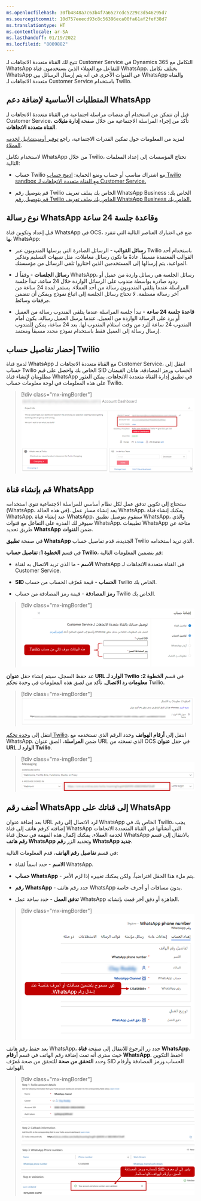 ```yaml
---
ms.openlocfilehash: 30fb4848a7c63b4f7a6527cdc5229c3d546295d7
ms.sourcegitcommit: 10d757eeecd93c8c56396eca00fa61af2fef38d7
ms.translationtype: HT
ms.contentlocale: ar-SA
ms.lasthandoff: 01/19/2022
ms.locfileid: "8009882"
---
```

تتيح لك القناة متعددة الاتجاهات لـ Customer Service في Dynamics 365 التكامل مع WhatsApp للتفاعل مع العملاء الذين يستخدمون قناة WhatsApp. يختلف تكامل WhatsApp عن القنوات الأخرى في أنه يتم إرسال الرسائل بين WhatsApp والقناة متعددة الاتجاهات لـ Customer Service باستخدام Twilio.

## <a name="prerequisites-for-adding-whatsapp-support"></a>المتطلبات الأساسية لإضافة دعم WhatsApp

قبل أن تتمكن من استخدام أي منصات مراسلة اجتماعية في القناة متعددة الاتجاهات لـ Customer Service، تأكد من إجراء المراسلة الاجتماعية من خلال صفحة **إدارة مثيلات القناة متعددة الاتجاهات**.

لمزيد من المعلومات حول تمكين القدرات الاجتماعية، راجع [توفير أومنيتشانيل لخدمه العملاء](/dynamics365/omnichannel/administrator/omnichannel-provision-license#provision-omnichannel-for-customer-service-application/?azure-portal=true).

لاستخدام تكامل WhatsApp من خلال Twilio، تحتاج المؤسسات إلى إعداد المعلمات التالية:

- حساب Twilio مع اشتراك مناسب أو حساب وضع الحماية: [ادمج حساب Twilio sandbox مع القناة متعددة الاتجاهات لـ Customer Service.](/dynamics365/omnichannel/administrator/configure-whatsapp-channel#integrate-a-twilio-sandbox-account-with-omnichannel-for-customer-service/?azure-portal=true)

- قم بتوصيل رقم Twilio الخاص بك بملف تعريف WhatsApp Business الخاص بك: [قم بتوصيل رقم Twilio الخاص بك بملف تعريف WhatsApp Business الخاص بك.](https://www.twilio.com/docs/whatsapp/tutorial/connect-number-business-profile/?azure-portal=true)

## <a name="whatsapp-message-type-and-24-hours-session-rule"></a>نوع رسالة WhatsApp وقاعدة جلسة 24 ساعة

قبل إعداد وتكوين قناة WhatsApp في OCS، ضع في اعتبارك العناصر التالية التي تنفرد بها WhatsApp:

- **رسائل القوالب** - الرسائل الصادرة التي يرسلها المندوبون عبر Twilio باستخدام أحد القوالب المعتمدة مسبقاً. عادةً ما تكون رسائل معاملات، مثل تنبيهات التسليم وتذكير المواعيد، يتم إرسالها إلى المستخدمين الذين اختاروا تلقي الرسائل من مؤسستك.

- **رسائل الجلسات** - وفقاً لـ WhatsApp، رسائل الجلسة هي رسائل واردة من عميل أو ردود صادرة بواسطة مندوب على الرسائل الواردة خلال 24 ساعة. تبدأ جلسة المراسلة عندما يتلقى المندوبون رسالة من أحد العملاء. يستمر لمدة 24 ساعة من آخر رسالة مستلمة. لا تحتاج رسائل الجلسة إلى اتباع نموذج ويمكن أن تتضمن مرفقات وسائط.

- **قاعدة جلسة 24 ساعة** - تبدأ جلسة المراسلة عندما يتلقى المندوب رسالة من العميل أو يرد على الرسالة الواردة من العميل. عندما يرسل العميل رسالة، يكون أمام المندوب 24 ساعة للرد من وقت استلام المندوب لها. بعد 24 ساعة، يمكن للمندوب إرسال رسالة إلى العميل فقط باستخدام نموذج محدد مسبقاً ومعتمد.

## <a name="fetch-twilio-account-details"></a>إحضار تفاصيل حساب Twilio

لدمج قناة WhatsApp مع القناة متعددة الاتجاهات لـ Customer Service، انتقل إلى حساب Twilio الخاص بك واحصل على قيم SID الحساب ورمز المصادقة. هاتان القيمتان مطلوبتان لإنشاء قناة WhatsApp في تطبيق إدارة القناة متعددة الاتجاهات. يمكن العثور على هذه المعلومات في لوحة معلومات حساب Twilio.

> [!div class="mx-imgBorder"]
> [![لقطة شاشة لـ SID الحساب ورمز المصادقة في لوحة معلومات الحساب.](../media/03-02.png)](../media/03-02.png#lightbox)

## <a name="create-a-whatsapp-channel"></a>قم بإنشاء قناة WhatsApp

ستحتاج إلى تكوين تدفق عمل لكل نظام أساسي للمراسلة الاجتماعية تنوي استخدامه (WhatsApp، في هذه الحالة). بعد إنشاء مسار عمل WhatsApp، يمكنك إنشاء قناة WhatsApp. عند إنشاء قناة WhatsApp، ستقوم بتوصيل تطبيق WhatsApp، والذي سيوفر لك القدرة على التفاعل مع قنوات WhatsApp. تطبيقات WhatsApp متاحة عن طريق تحديد **WhatsApp** ضمن **القنوات**.

في صفحة **تطبيق WhatsApp** الجديدة، قدم تفاصيل حساب Twilio الذي تريد استخدامه.

في قسم **الخطوة 1: تفاصيل حساب Twilio**، قم بتضمين المعلومات التالية:

- **الاسم** - ما الذي تريد الاتصال به لقناة WhatsApp في القناة متعددة الاتجاهات لـ Customer Service.

- **SID الحساب** - قيمة مُعرّف الحساب من حساب Twilio الخاص بك.

- **رمز المصادقة** - قيمة رمز المصادقة من حساب Twilio الخاص بك.

> [!div class="mx-imgBorder"]
> [![لقطة شاشة لـ SID الحساب ورمز المصادقة من حساب Twilio.](../media/5-1.png)](../media/5-1.png#lightbox)

عد حفظ السجل، سيتم إنشاء حقل **عنوان URL الوارد لـ Twilio** في قسم **الخطوة 2: معلومات رد الاتصال**. تأكد من لصق هذه المعلومات في وحدة تحكم Twilio.

> [!div class="mx-imgBorder"]
> [![لقطة شاشة لعنوان URL الوارد لـ Twilio.](../media/5-2.png)](../media/5-2.png#lightbox)

انتقل إلى [وحدة تحكم Twilio](http://www.twilio.com/console/?azure-portal=true). انتقل إلى **أرقام الهواتف** وحدد الرقم الذي تستخدمه مع WhatsApp. ضمن **المراسلة**، الصق عنوان URL الذي نسخته من OCS في حقل **عنوان URL الوارد لـ Twilio**.

> [!div class="mx-imgBorder"]
> [![لقطة شاشة لعنوان URL الذي تم لصقه من OCS في حقل عنوان URL الوارد لـ Twilio.](../media/5-3.png)](../media/5-3.png#lightbox)

## <a name="add-the-whatsapp-number-to-your-whatsapp-channel"></a>أضف رقم WhatsApp إلى قناتك على WhatsApp

بعد إضافة عنوان URL لرد الاتصال إلى رقم WhatsApp الخاص بك في Twilio، يجب إضافته كرقم هاتف إلى قناة WhatsApp التي أنشأتها في القناة المتعددة الاتجاهات لخدمة العملاء. يمكنك إكمال هذه المهمة في سجل قناة WhatsApp بالانتقال إلى قسم **رقم هاتف WhatsApp** وتحديد الزر **رقم WhatsApp جديد**.

في قسم **تفاصيل رقم الهاتف**، قدم المعلومات التالية:

- **الاسم** - حدد اسماً لقناة WhatsApp.

- **حساب WhatsApp** - يتم ملء هذا الحقل افتراضياً، ولكن يمكنك تغييره إذا لزم الأمر.

- **رقم WhatsApp** - حدد رقم هاتف WhatsApp بدون مسافات أو أحرف خاصة.

- **تدفق العمل** - حدد ساحة عمل WhatsApp الجاهزة أو دفق آخر قمت بإنشائه.

> [!div class="mx-imgBorder"]
> [![لقطة شاشة لرقم WhatsApp بدون مسافات.](../media/5-4.png)](../media/5-4.png#lightbox)

بعد حفظ رقم هاتف WhatsApp، حدد زر الرجوع للانتقال إلى صفحة **قناة WhatsApp**، حيث سترى أنه تمت إضافة رقم الهاتف في قسم **أرقام WhatsApp**. احفظ التكوين وحدد **التحقق من صحة** للتحقق من صحة مُعرّف SID الحساب ورمز المصادقة وأرقام الهواتف.

> [!div class="mx-imgBorder"]
> [![لقطة شاشة للتحقق من صحة مُعرّف SID الحساب للحساب ورمز المصادقة وأرقام الهواتف.](../media/5-5.png)](../media/5-5.png#lightbox)
